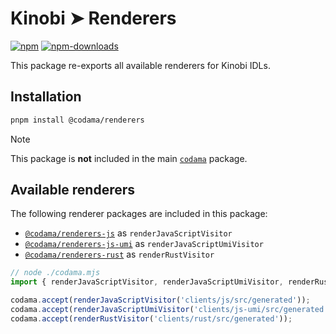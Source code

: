 # Kinobi ➤ Renderers

[![npm][npm-image]][npm-url]
[![npm-downloads][npm-downloads-image]][npm-url]

[npm-downloads-image]: https://img.shields.io/npm/dm/@codama/renderers.svg?style=flat
[npm-image]: https://img.shields.io/npm/v/@codama/renderers.svg?style=flat&label=%40kinobi-so%2Frenderers
[npm-url]: https://www.npmjs.com/package/@codama/renderers

This package re-exports all available renderers for Kinobi IDLs.

## Installation

```sh
pnpm install @codama/renderers
```

> [!NOTE]
> This package is **not** included in the main [`codama`](../library) package.

## Available renderers

The following renderer packages are included in this package:

-   [`@codama/renderers-js`](../renderers-js) as `renderJavaScriptVisitor`
-   [`@codama/renderers-js-umi`](../renderers-js-umi) as `renderJavaScriptUmiVisitor`
-   [`@codama/renderers-rust`](../renderers-rust) as `renderRustVisitor`

```ts
// node ./codama.mjs
import { renderJavaScriptVisitor, renderJavaScriptUmiVisitor, renderRustVisitor } from '@codama/renderers';

codama.accept(renderJavaScriptVisitor('clients/js/src/generated'));
codama.accept(renderJavaScriptUmiVisitor('clients/js-umi/src/generated'));
codama.accept(renderRustVisitor('clients/rust/src/generated'));
```
